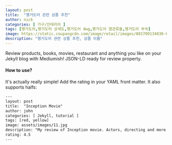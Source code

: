 ```yaml
---
layout: post
title:  "행거도어 관련 상품 추천"
author: nick
categories: [ 가구/인테리어 ] 
tags: [행거도어,행거도어 상세도,행거도어 dwg,행거도어 열관류율,행거도어 부속] 
image: https://static.coupangcdn.com/image/retail/images/801709134030-6cb87ab3-af7f-4ebe-becc-25f762d24c3a.jpg  페이지등에 표시되는 블로그 대표 이미지를 의미함 
description: "행거도어 관련 상품 추천, 상품 이름"
---
```


Review products, books, movies, restaurant and anything you like on your Jekyll blog with Mediumish! JSON-LD ready for review property.

#### How to use?

It's actually really simple! Add the rating in your YAML front matter. It also supports halfs:

```html
---
layout: post
title:  "Inception Movie"
author: john
categories: [ Jekyll, tutorial ]
tags: [red, yellow]
image: assets/images/11.jpg
description: "My review of Inception movie. Actors, directing and more."
rating: 4.5
---
```
